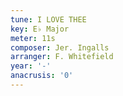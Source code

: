 ```yaml
---
tune: I LOVE THEE
key: E♭ Major
meter: 11s
composer: Jer. Ingalls
arranger: F. Whitefield
year: '-'
anacrusis: '0'
---
```

